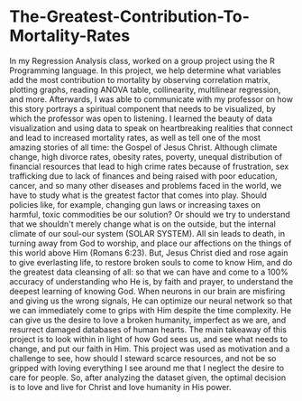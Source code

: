 # The-Greatest-Contribution-To-Mortality-Rates
In my Regression Analysis class, worked on a group project using the R Programming language.  In this project, we help determine what variables add the most contribution to mortality by observing correlation matrix, plotting graphs, reading ANOVA table, collinearity, multilinear regression, and more. Afterwards, I was able to communicate with my professor on how this story portrays a spiritual component that needs to be visualized, by which the professor was open to listening. I learned the beauty of data visualization and using data to speak on heartbreaking realities that connect and lead to increased mortality rates, as well as tell one of the most amazing stories of all time: the Gospel of Jesus Christ. Although climate change, high divorce rates, obesity rates, poverty, unequal distribution of financial resources that lead to high crime rates because of frustration, sex trafficking due to lack of finances and being raised with poor education, cancer, and so many other diseases and problems faced in the world, we have to study what is the greatest factor that comes into play. Should policies like, for example, changing gun laws or increasing taxes on harmful, toxic commodities be our solution? Or should we try to understand that we shouldn't merely change what is on the outside, but the internal climate of our soul-our system (SOLAR SYSTEM). All sin leads to death, in turning away from God to worship, and place our affections on the things of this world above Him (Romans 6:23). But, Jesus Christ died and rose again to give everlasting life, to restore broken souls to come to know Him, and do the greatest data cleansing of all: so that we can have and come to a 100% accuracy of understanding who He is, by faith and prayer, to understand the deepest learning of knowing God. When neurons in our brain are misfiring and giving us the wrong signals, He can optimize our neural network so that we can immediately come to grips with Him despite the time complexity. He can give us the desire to love a broken humanity, imperfect as we are, and resurrect damaged databases of human hearts. The main takeaway of this project is to look within in light of how God sees us, and see what needs to change, and put our faith in Him. This project was used as motivation and a challenge to see, how should I steward scarce resources, and not be so gripped with loving everything I see around me that I neglect the desire to care for people. So, after analyzing the dataset given, the optimal decision is to love and live for Christ and love humanity in His power.
